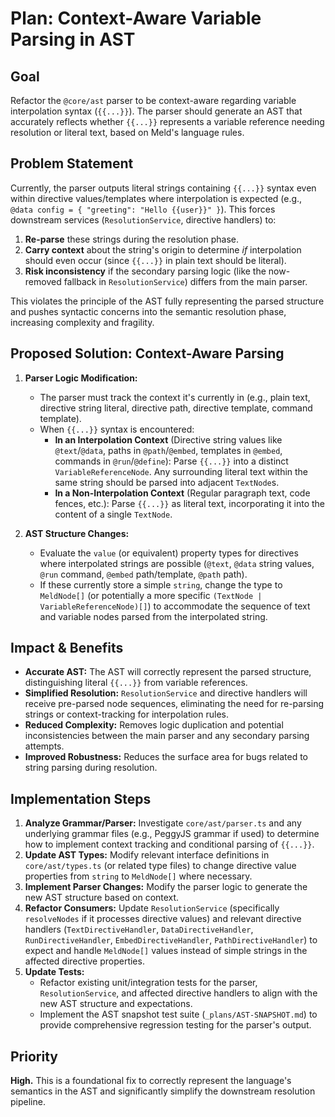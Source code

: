 # Plan: Context-Aware Variable Parsing in AST

## Goal

Refactor the `@core/ast` parser to be context-aware regarding variable interpolation syntax (`{{...}}`). The parser should generate an AST that accurately reflects whether `{{...}}` represents a variable reference needing resolution or literal text, based on Meld's language rules.

## Problem Statement

Currently, the parser outputs literal strings containing `{{...}}` syntax even within directive values/templates where interpolation is expected (e.g., `@data config = { "greeting": "Hello {{user}}" }`). This forces downstream services (`ResolutionService`, directive handlers) to:

1.  **Re-parse** these strings during the resolution phase.
2.  **Carry context** about the string's origin to determine *if* interpolation should even occur (since `{{...}}` in plain text should be literal).
3.  **Risk inconsistency** if the secondary parsing logic (like the now-removed fallback in `ResolutionService`) differs from the main parser.

This violates the principle of the AST fully representing the parsed structure and pushes syntactic concerns into the semantic resolution phase, increasing complexity and fragility.

## Proposed Solution: Context-Aware Parsing

1.  **Parser Logic Modification:**
    *   The parser must track the context it's currently in (e.g., plain text, directive string literal, directive path, directive template, command template).
    *   When `{{...}}` syntax is encountered:
        *   **In an Interpolation Context** (Directive string values like `@text`/`@data`, paths in `@path`/`@embed`, templates in `@embed`, commands in `@run`/`@define`): Parse `{{...}}` into a distinct `VariableReferenceNode`. Any surrounding literal text within the same string should be parsed into adjacent `TextNode`s.
        *   **In a Non-Interpolation Context** (Regular paragraph text, code fences, etc.): Parse `{{...}}` as literal text, incorporating it into the content of a single `TextNode`.

2.  **AST Structure Changes:**
    *   Evaluate the `value` (or equivalent) property types for directives where interpolated strings are possible (`@text`, `@data` string values, `@run` command, `@embed` path/template, `@path` path).
    *   If these currently store a simple `string`, change the type to `MeldNode[]` (or potentially a more specific `(TextNode | VariableReferenceNode)[]`) to accommodate the sequence of text and variable nodes parsed from the interpolated string.

## Impact & Benefits

*   **Accurate AST:** The AST will correctly represent the parsed structure, distinguishing literal `{{...}}` from variable references.
*   **Simplified Resolution:** `ResolutionService` and directive handlers will receive pre-parsed node sequences, eliminating the need for re-parsing strings or context-tracking for interpolation rules.
*   **Reduced Complexity:** Removes logic duplication and potential inconsistencies between the main parser and any secondary parsing attempts.
*   **Improved Robustness:** Reduces the surface area for bugs related to string parsing during resolution.

## Implementation Steps

1.  **Analyze Grammar/Parser:** Investigate `core/ast/parser.ts` and any underlying grammar files (e.g., PeggyJS grammar if used) to determine how to implement context tracking and conditional parsing of `{{...}}`.
2.  **Update AST Types:** Modify relevant interface definitions in `core/ast/types.ts` (or related type files) to change directive value properties from `string` to `MeldNode[]` where necessary.
3.  **Implement Parser Changes:** Modify the parser logic to generate the new AST structure based on context.
4.  **Refactor Consumers:** Update `ResolutionService` (specifically `resolveNodes` if it processes directive values) and relevant directive handlers (`TextDirectiveHandler`, `DataDirectiveHandler`, `RunDirectiveHandler`, `EmbedDirectiveHandler`, `PathDirectiveHandler`) to expect and handle `MeldNode[]` values instead of simple strings in the affected directive properties.
5.  **Update Tests:**
    *   Refactor existing unit/integration tests for the parser, `ResolutionService`, and affected directive handlers to align with the new AST structure and expectations.
    *   Implement the AST snapshot test suite (`_plans/AST-SNAPSHOT.md`) to provide comprehensive regression testing for the parser's output.

## Priority

**High.** This is a foundational fix to correctly represent the language's semantics in the AST and significantly simplify the downstream resolution pipeline. 